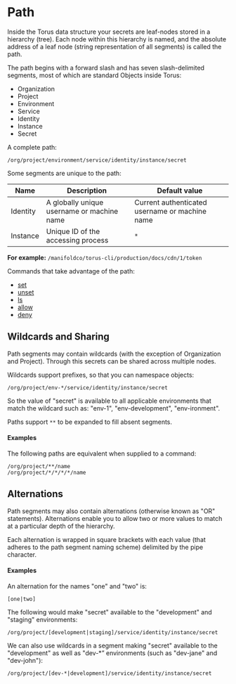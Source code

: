 # Path
Inside the Torus data structure your secrets are leaf-nodes stored in a hierarchy (tree). Each node within this hierarchy is named, and the absolute address of a leaf node (string representation of all segments) is called the path.

The path begins with a forward slash and has seven slash-delimited segments, most of which are standard Objects inside Torus:

- Organization
- Project
- Environment
- Service
- Identity
- Instance
- Secret  

A complete path:

```
/org/project/environment/service/identity/instance/secret
```

Some segments are unique to the path:

Name | Description | Default value
---- | ---- | ----
Identity | A globally unique username or machine name | Current authenticated username or machine name
Instance | Unique ID of the accessing process | `*`
**For example:**
`/manifoldco/torus-cli/production/docs/cdn/1/token`

Commands that take advantage of the path:

- [set](../commands/secrets.md#set)
- [unset](../commands/secrets.md#unset)
- [ls](../commands/secrets.md#ls)
- [allow](../commands/access-control.md#allow)
- [deny](../commands/access-control.md#deny)

## Wildcards and Sharing
Path segments may contain wildcards (with the exception of Organization and Project). Through this secrets can be shared across multiple nodes.

Wildcards support prefixes, so that you can namespace objects:

```
/org/project/env-*/service/identity/instance/secret
```

So the value of "secret" is available to all applicable environments that match the wildcard such as: "env-1", "env-development", "env-ironment".

Paths support `**` to be expanded to fill absent segments.

#### Examples

The following paths are equivalent when supplied to a command:

```
/org/project/**/name
/org/project/*/*/*/*/name
```

## Alternations
Path segments may also contain alternations (otherwise known as "OR" statements). Alternations enable you to allow two or more values to match at a particular depth of the hierarchy.

Each alternation is wrapped in square brackets with each value (that adheres to the path segment naming scheme) delimited by the pipe character.

#### Examples

An alternation for the names "one" and "two" is:

```
[one|two]
```

The following would make "secret" available to the "development" and "staging" environments: 

```
/org/project/[development|staging]/service/identity/instance/secret
```

We can also use wildcards in a segment making "secret" available to the "development" as well as "dev-\*” environments (such as "dev-jane" and "dev-john"):

```
/org/project/[dev-*|development]/service/identity/instance/secret
```

